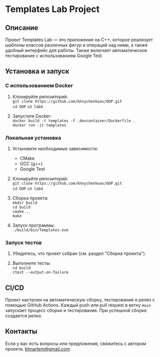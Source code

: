 # Templates Lab Project

## Описание
Проект Templates Lab — это приложение на C++, которое реализует шаблоны классов различных фигур и операций над ними, а также удобный интерфейс для работы. Также включает автоматическое тестирование с использованием Google Test.

## Установка и запуск

### С использованием Docker

1. Клонируйте репозиторий:  
   `git clone https://github.com/khnychenkoav/OOP.git`  
   `cd OOP`
   `cd lab4`

2. Запустите Docker:  
   `docker build -t templates -f .devcontainer/Dockerfile .`  
   `docker run -it templates`

### Локальная установка

1. Установите необходимые зависимости:  
   - CMake  
   - GCC (g++)  
   - Google Test

2. Клонируйте репозиторий:  
   `git clone https://github.com/khnychenkoav/OOP.git`  
   `cd OOP`
   `cd lab4`

3. Сборка проекта:  
   `mkdir build`  
   `cd build`  
   `cmake ..`  
   `make`

4. Запуск программы:  
   `./build/bin/Templates.exe`

### Запуск тестов

1. Убедитесь, что проект собран (см. раздел "Сборка проекта").

2. Выполните тесты:  
   `cd build`  
   `ctest --output-on-failure`

## CI/CD
Проект настроен на автоматическую сборку, тестирование и релиз с помощью GitHub Actions. Каждый push или pull request в ветку `main` запускает процесс сборки и тестирования. При успешной сборке создается релиз.

## Контакты
Если у вас есть вопросы или предложения, свяжитесь с автором проекта.
khnartem@gmail.com

